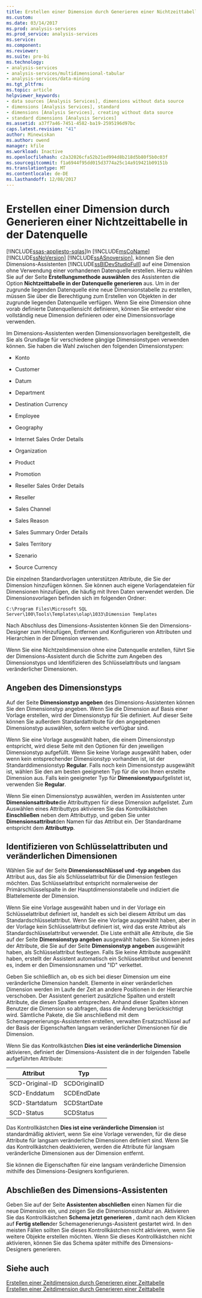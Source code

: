 ```yaml
---
title: Erstellen einer Dimension durch Generieren einer Nichtzeittabelle in der Datenquelle | Microsoft Docs
ms.custom: 
ms.date: 03/14/2017
ms.prod: analysis-services
ms.prod_service: analysis-services
ms.service: 
ms.component: 
ms.reviewer: 
ms.suite: pro-bi
ms.technology:
- analysis-services
- analysis-services/multidimensional-tabular
- analysis-services/data-mining
ms.tgt_pltfrm: 
ms.topic: article
helpviewer_keywords:
- data sources [Analysis Services], dimensions without data source
- dimensions [Analysis Services], standard
- dimensions [Analysis Services], creating without data source
- standard dimensions [Analysis Services]
ms.assetid: a37f7a46-7451-4582-ba19-2595196d97bc
caps.latest.revision: "41"
author: Minewiskan
ms.author: owend
manager: kfile
ms.workload: Inactive
ms.openlocfilehash: c2a32026cfa52b21ed994d8b218d5b80f5b0c03f
ms.sourcegitcommit: f1a6944f95dd015d3774a25c14a919421b09151b
ms.translationtype: MT
ms.contentlocale: de-DE
ms.lasthandoff: 12/08/2017
---
```

# <a name="create-a-dimension-by-generating-a-non-time-table-in-the-data-source"></a>Erstellen einer Dimension durch Generieren einer Nichtzeittabelle in der Datenquelle
[!INCLUDE[ssas-appliesto-sqlas](../../includes/ssas-appliesto-sqlas.md)]In [!INCLUDE[msCoName](../../includes/msconame-md.md)] [!INCLUDE[ssNoVersion](../../includes/ssnoversion-md.md)] [!INCLUDE[ssASnoversion](../../includes/ssasnoversion-md.md)], können Sie den Dimensions-Assistenten [!INCLUDE[ssBIDevStudioFull](../../includes/ssbidevstudiofull-md.md)] auf eine Dimension ohne Verwendung einer vorhandenen Datenquelle erstellen. Hierzu wählen Sie auf der Seite **Erstellungsmethode auswählen** des Assistenten die Option **Nichtzeittabelle in der Datenquelle generieren** aus. Um in der zugrunde liegenden Datenquelle eine neue Dimensionstabelle zu erstellen, müssen Sie über die Berechtigung zum Erstellen von Objekten in der zugrunde liegenden Datenquelle verfügen. Wenn Sie eine Dimension ohne vorab definierte Datenquellensicht definieren, können Sie entweder eine vollständig neue Dimension definieren oder eine Dimensionsvorlage verwenden.  
  
 Im Dimensions-Assistenten werden Dimensionsvorlagen bereitgestellt, die Sie als Grundlage für verschiedene gängige Dimensionstypen verwenden können. Sie haben die Wahl zwischen den folgenden Dimensionstypen:  
  
-   Konto  
  
-   Customer  
  
-   Datum  
  
-   Department  
  
-   Destination Currency  
  
-   Employee  
  
-   Geography  
  
-   Internet Sales Order Details  
  
-   Organization  
  
-   Product  
  
-   Promotion  
  
-   Reseller Sales Order Details  
  
-   Reseller  
  
-   Sales Channel  
  
-   Sales Reason  
  
-   Sales Summary Order Details  
  
-   Sales Territory  
  
-   Szenario  
  
-   Source Currency  
  
 Die einzelnen Standardvorlagen unterstützen Attribute, die Sie der Dimension hinzufügen können. Sie können auch eigene Vorlagendateien für Dimensionen hinzufügen, die häufig mit Ihren Daten verwendet werden. Die Dimensionsvorlagen befinden sich im folgenden Ordner:  
  
 `C:\Program Files\Microsoft SQL Server\100\Tools\Templates\olap\1033\Dimension Templates`  
  
 Nach Abschluss des Dimensions-Assistenten können Sie den Dimensions-Designer zum Hinzufügen, Entfernen und Konfigurieren von Attributen und Hierarchien in der Dimension verwenden.  
  
 Wenn Sie eine Nichtzeitdimension ohne eine Datenquelle erstellen, führt Sie der Dimensions-Assistent durch die Schritte zum Angeben des Dimensionstyps und Identifizieren des Schlüsselattributs und langsam veränderlicher Dimensionen.  
  
## <a name="specify-dimension-type"></a>Angeben des Dimensionstyps  
 Auf der Seite **Dimensionstyp angeben** des Dimensions-Assistenten können Sie den Dimensionstyp angeben. Wenn Sie die Dimension auf Basis einer Vorlage erstellen, wird der Dimensionstyp für Sie definiert. Auf dieser Seite können Sie außerdem Standardattribute für den angegebenen Dimensionstyp auswählen, sofern welche verfügbar sind.  
  
 Wenn Sie eine Vorlage ausgewählt haben, die einem Dimensionstyp entspricht, wird diese Seite mit den Optionen für den jeweiligen Dimensionstyp aufgefüllt. Wenn Sie keine Vorlage ausgewählt haben, oder wenn kein entsprechender Dimensionstyp vorhanden ist, ist der Standarddimensionstyp **Regular**. Falls noch kein Dimensionstyp ausgewählt ist, wählen Sie den am besten geeigneten Typ für die von Ihnen erstellte Dimension aus. Falls kein geeigneter Typ für **Dimensionstyp**aufgelistet ist, verwenden Sie **Regular**.  
  
 Wenn Sie einen Dimensionstyp auswählen, werden im Assistenten unter **Dimensionsattribute**die Attributtypen für diese Dimension aufgelistet. Zum Auswählen eines Attributtyps aktivieren Sie das Kontrollkästchen **Einschließen** neben dem Attributtyp, und geben Sie unter **Dimensionsattribut**den Namen für das Attribut ein. Der Standardname entspricht dem **Attributtyp**.  
  
## <a name="identify-key-attribute-and-changing-dimensions"></a>Identifizieren von Schlüsselattributen und veränderlichen Dimensionen  
 Wählen Sie auf der Seite **Dimensionsschlüssel und -typ angeben** das Attribut aus, das Sie als Schlüsselattribut für die Dimension festlegen möchten. Das Schlüsselattribut entspricht normalerweise der Primärschlüsselspalte in der Hauptdimensionstabelle und indiziert die Blattelemente der Dimension.  
  
 Wenn Sie eine Vorlage ausgewählt haben und in der Vorlage ein Schlüsselattribut definiert ist, handelt es sich bei diesem Attribut um das Standardschlüsselattribut. Wenn Sie eine Vorlage ausgewählt haben, aber in der Vorlage kein Schlüsselattribut definiert ist, wird das erste Attribut als Standardschlüsselattribut verwendet. Die Liste enthält alle Attribute, die Sie auf der Seite **Dimensionstyp angeben** ausgewählt haben. Sie können jedes der Attribute, die Sie auf der Seite **Dimensionstyp angeben** ausgewählt haben, als Schlüsselattribut festlegen. Falls Sie keine Attribute ausgewählt haben, erstellt der Assistent automatisch ein Schlüsselattribut und benennt es, indem er den Dimensionsnamen und "ID" verkettet.  
  
 Geben Sie schließlich an, ob es sich bei dieser Dimension um eine veränderliche Dimension handelt. Elemente in einer veränderlichen Dimension werden im Laufe der Zeit an andere Positionen in der Hierarchie verschoben. Der Assistent generiert zusätzliche Spalten und erstellt Attribute, die diesen Spalten entsprechen. Anhand dieser Spalten können Benutzer die Dimension so abfragen, dass die Änderung berücksichtigt wird. Sämtliche Pakete, die Sie anschließend mit dem Schemagenerierungs-Assistenten erstellen, verwalten Ersatzschlüssel auf der Basis der Eigenschaften langsam veränderlicher Dimensionen für die Dimension.  
  
 Wenn Sie das Kontrollkästchen **Dies ist eine veränderliche Dimension** aktivieren, definiert der Dimensions-Assistent die in der folgenden Tabelle aufgeführten Attribute:  
  
|Attribut|Typ|  
|---------------|----------|  
|SCD-Original-ID|SCDOriginalID|  
|SCD-Enddatum|SCDEndDate|  
|SCD-Startdatum|SCDStartDate|  
|SCD-Status|SCDStatus|  
  
 Das Kontrollkästchen **Dies ist eine veränderliche Dimension** ist standardmäßig aktiviert, wenn Sie eine Vorlage verwenden, für die diese Attribute für langsam veränderliche Dimensionen definiert sind. Wenn Sie das Kontrollkästchen deaktivieren, werden die Attribute für langsam veränderliche Dimensionen aus der Dimension entfernt.  
  
 Sie können die Eigenschaften für eine langsam veränderliche Dimension mithilfe des Dimensions-Designers konfigurieren.  
  
## <a name="completing-the-dimension-wizard"></a>Abschließen des Dimensions-Assistenten  
 Geben Sie auf der Seite **Assistenten abschließen** einen Namen für die neue Dimension ein, und zeigen Sie die Dimensionsstruktur an. Aktivieren Sie das Kontrollkästchen **Schema jetzt generieren** , damit nach dem Klicken auf **Fertig stellen**der Schemagenerierungs-Assistent gestartet wird. In den meisten Fällen sollten Sie dieses Kontrollkästchen nicht aktivieren, wenn Sie weitere Objekte erstellen möchten. Wenn Sie dieses Kontrollkästchen nicht aktivieren, können Sie das Schema später mithilfe des Dimensions-Designers generieren.  
  
## <a name="see-also"></a>Siehe auch  
 [Erstellen einer Zeitdimension durch Generieren einer Zeittabelle](../../analysis-services/multidimensional-models/create-a-time-dimension-by-generating-a-time-table.md)   
 [Erstellen einer Zeitdimension durch Generieren einer Zeittabelle](../../analysis-services/multidimensional-models/create-a-time-dimension-by-generating-a-time-table.md)  
  
  
